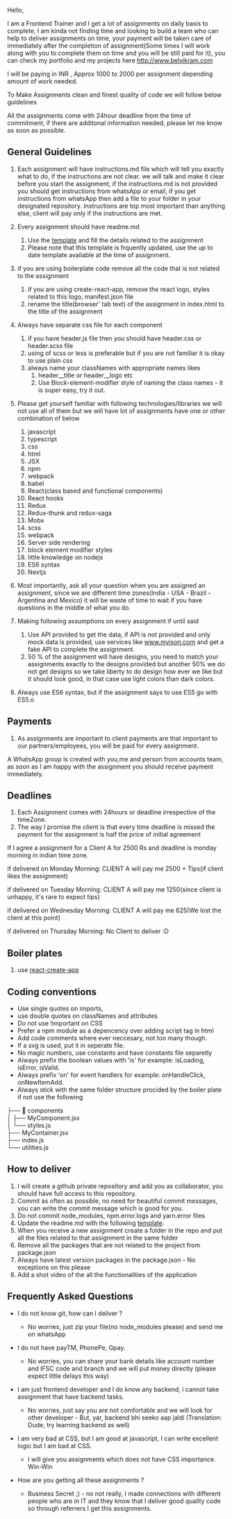 Hello,

I am a Frontend Trainer and I get a lot of assignments on daily basis to complete, I am kinda not finding time and looking to build a team who can help to deliver assignments on time, your payment will be taken care of immediately after the completion of assignment(Some times I will work along with you to complete them on time and you will be still paid for it), you can check my portfolio and my projects here http://www.belvikram.com

I will be paying in INR , Approx 1000 to 2000 per assignment depending amount of work needed.

To Make Assignments clean and finest quality of code we will follow below guidelines 


All the assignments come with 24hour deadline from the time of commitment, if there are additonal information needed, please let me know as soon as possible.

## General Guidelines

1. Each assignment will have instructions.md file which will tell you exactly what to do, if the instructions are not clear. we will talk and make it clear before you start the assignment, if the instructions.md is not provided you should get instructions from whatsApp or email, if you get instructions from whatsApp then add a file to your folder in your designated repository. Instructions are top most important than anything else, client will pay only if the instructions are met.
2. Every assignment should have readme.md
   1. Use the [template](https://github.com/aksharnow/assignment-instructions/blob/master/readme-template.md) and fill the details related to the assignment
   2. Please note that this template is frquently updated, use the up to date template available at the time of assignment.
3. if you are using boilerplate code remove all the code that is not related to the assignment
   1. if you are using create-react-app, remove the react logo, styles related to this logo, manifest.json file
   2. rename the title(browser' tab text) of the assignment in index.html to the title of the assignment
4. Always have separate css file for each component
   1. if you have header.js file then you should have header.css or header.scss file
   2. using of scss or less is preferable but if you are not familiar it is okay to use plain css
   3. always name your classNames with appropriate names likes
      1. header__title or header__logo etc
      2. Use Block-element-modifier style of naming the class names - it is super easy, try it out.

5. Please get yourself familiar with following technologies/libraries we will not use all of them but we will have lot of assignments have one or other combination of below
   1. javascript
   2. typescript
   3. css
   4. html
   5. JSX
   6. npm
   7. webpack
   8. babel
   9. React(class based and functional components)
   10. React hooks
   11. Redux
   12. Redux-thunk and redux-saga
   13. Mobx
   14. scss
   15. webpack
   16. Server side rendering
   17. block element modifier styles
   18. little knowledge on nodejs
   19. ES6 syntax
   20. Nextjs
6. Most importantly, ask all your question when you are assigned an assignment, since we are different time zones(India - USA - Brazil - Argentina  and Mexico)
 it will be waste of time to wait if you have questions in the middle of what you do. 
7. Making following assumptions on every assignment if until said
   1. Use API provided to get the data, if API is not provided and only mock data is provided, use services like www.myjson.com and get a fake API to complete the assignment.
   2. 50 % of the assignment will have designs, you need to match your assignments exactly to the designs provided but another 50% we do not get designs so we take liberty to do design how ever we like but it should look good, in that case use light colors than dark colors.
8. Always use ES6 syntax, but if the assignment says to use ES5 go with ES5.o

## Payments
1. As assignments are important to client payments are that important to our partners/employees, you will be paid for every assignment.

A WhatsApp group is created with you,me and person from accounts team, as soon as I am happy with the assignment you should receive payment immediately.


## Deadlines
1. Each Assignment comes with 24hours or deadline irrespective of the timeZone.
2. The way I promise the client is that every time deadline is missed the payment for the assignment is half the price of initial agreement

If I agree a assignment for a Client A for 2500 Rs and deadline is monday morning in indian time zone.

if delivered on Monday Morning: 
CLIENT A will pay me 2500 + Tips(if client likes the assignment)

if delivered on Tuesday Morning: 
CLIENT A will pay me 1250(since client is unhappy, it's rare to expect tips)

if delivered on Wednesday Morning: 
CLIENT A will pay me 625(We lost the client at this point)

if delivered on Thursday Morning: 
No Client to deliver :D

## Boiler plates
1. use [react-create-app](https://github.com/facebook/create-react-app)

## Coding conventions 

- Use single quotes on imports, 
- use double quotes on classNames and attributes
- Do not use !important on CSS
- Prefer a npm module as a depencency over adding script tag in html
- Add code comments where ever neccesary, not too many though.
- If a svg is used, put it in seperate file.
- No magic numbers, use constants and have constants file separetly
- Always prefix the boolean values with 'is' for example: isLoading, isError, isValid.
- Always prefix 'on' for event handlers for example: onHandleClick, onNewItemAdd.
- Always stick with the same folder structure procided by the boiler plate if not use the following


├── 📂 components     
│   ├── MyComponent.jsx          
│   └── styles.js          
├── MyContainer.jsx      
├── index.js               
└── utilities.js       



## How to deliver
1. I will create a github private repository and add you as collaborator, you should have full access to this repository.
2. Commit as often as possible, no need for beautiful commit messages, you can write the commit message which is good for you.
3. Do not commit node_modules, npm.error.logs and yarn.error files
4. Update the readme.md with the following [template](https://github.com/aksharnow/assignment-instructions/blob/master/readme-template.md).
5. When you receive a new assignment create a folder in the repo and put all the files related to that assignment in the same folder
6. Remove all the packages that are not related to the project from package.json
7. Always have latest version packages in the package.json - No exceptions on this please
8. Add a shot video of the all the functionalities of the application


## Frequently Asked Questions

- I do not know git, how can I deliver ?
  - No worries, just zip your file(no node_modules please) and send me on whatsApp

- I do not have payTM, PhonePe, Gpay.
  - No worries, you can share your bank details like account number and IFSC code and branch and we will put money directly (please expect little delays this way)

- I am just frontend developer and I do know any backend, i cannot take assignment that have backend tasks.
  - No worries, just say you are not comfortable and we will look for other developer - But, yar, backend bhi seeko aap jaldi (Translation: Dude, try learning backend as well)
  
- I am very bad at CSS, but I am good at javascript, I can write excellent logic but I am bad at CSS.
  - I will give you assignments which does not have CSS importance. Win-Win
  
- How are you getting all these assignments ?
  - Business Secret ;) - no not really, I made connections with different people who are in IT and they know that I deliver good quality code so through referrers I get this assignments.

